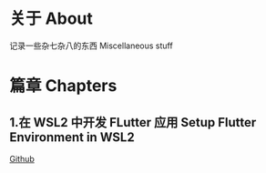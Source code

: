# 关于 About

记录一些杂七杂八的东西
Miscellaneous stuff

# 篇章 Chapters

## 1.在 WSL2 中开发 FLutter 应用 Setup Flutter Environment in WSL2

[Github](/1-flutter-with-wsl2)
